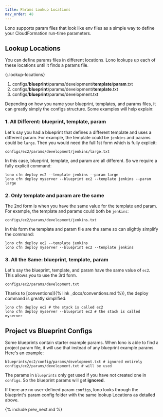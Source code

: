 ```yaml
---
title: Params Lookup Locations
nav_order: 48
---
```


Lono supports param files that look like env files as a simple way to define your CloudFormation run-time parameters.

## Lookup Locations

You can define params files in different locations. Lono lookups up each of these locations until it finds a params file.

{:.lookup-locations}
1. configs/**blueprint**/params/development/**template**/**param**.txt
2. configs/**blueprint**/params/development/**template**.txt
3. configs/**blueprint**/params/development.txt

Depending on how you name your blueprint, templates, and params files, it can greatly simply the configs structure.  Some examples will help explain:

### 1. All Different: blueprint, template, param

Let's say you had a blueprint that defines a different template and uses a different param. For example, the template could be `jenkins` and params could be `large`.  Then you would need the full 1st form which is fully explicit:

    configs/ec2/params/development/jenkins/large.txt

In this case, blueprint, template, and param are all different.  So we require a fully explicit command:

    lono cfn deploy ec2 --template jenkins --param large
    lono cfn deploy myserver --blueprint ec2 --template jenkins --param large

### 2. Only template and param are the same

The 2nd form is when you have the same value for the template and param.  For example, the template and params could both be `jenkins`:

    configs/ec2/params/development/jenkins.txt

In this form the template and param file are the same so can slightly simplify the command:

    lono cfn deploy ec2 --template jenkins
    lono cfn deploy myserver --blueprint ec2 --template jenkins

### 3. All the Same: blueprint, template, param

Let's say the blueprint, template, and param have the same value of `ec2`. This allows you to use the 3rd form.

    configs/ec2/params/development.txt

Thanks to [conventions]({% link _docs/conventions.md %}), the deploy command is greatly simplified:

    lono cfn deploy ec2 # the stack is called ec2
    lono cfn deploy myserver --blueprint ec2 # the stack is called myserver

## Project vs Blueprint Configs

Some blueprints contain starter example params.  When lono is able to find a project param file, it will use that instead of any blueprint example params. Here's an example:

    blueprints/ec2/config/params/development.txt # ignored entirely
    configs/ec2/params/development.txt # will be used

The params in `blueprints` only get used if you have not created one in `configs`.  So the blueprint params will get **ignored**.

If there are no user-defined param `configs`, lono looks through the blueprint's param config folder with the same lookup Locations as detailed above.

{% include prev_next.md %}
